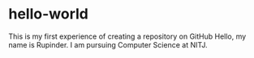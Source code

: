 # hello-world
This is my first experience of creating a repository on GitHub
Hello, my name is Rupinder. I am pursuing Computer Science at NITJ.
